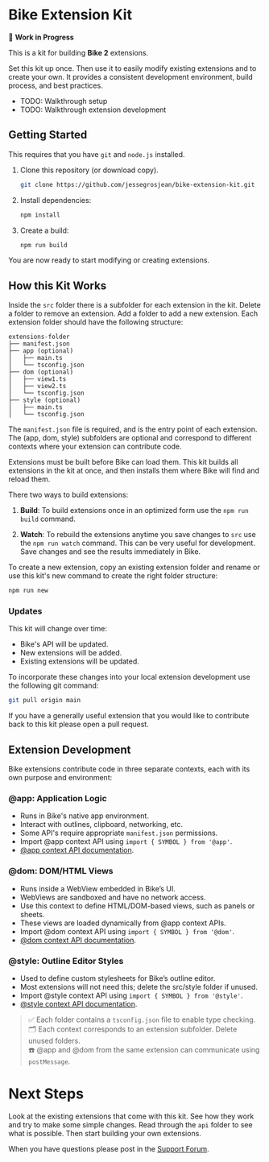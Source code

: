 # Bike Extension Kit

🚧 **Work in Progress**

This is a kit for building **Bike 2** extensions.

Set this kit up once. Then use it to easily modify existing extensions and to
create your own. It provides a consistent development environment, build
process, and best practices.

- TODO: Walkthrough setup
- TODO: Walkthrough extension development

## Getting Started

This requires that you have `git` and `node.js` installed.

1. Clone this repository (or download copy).

   ```sh
   git clone https://github.com/jessegrosjean/bike-extension-kit.git
   ```

2. Install dependencies:

   ```sh
   npm install
   ```

3. Create a build:
   ```sh
   npm run build
   ```

You are now ready to start modifying or creating extensions.

## How this Kit Works

Inside the `src` folder there is a subfolder for each extension in the kit.
Delete a folder to remove an extension. Add a folder to add a new extension.
Each extension folder should have the following structure:

```
extensions-folder
├── manifest.json
├── app (optional)
│   ├── main.ts
│   └── tsconfig.json
├── dom (optional)
│   ├── view1.ts
│   ├── view2.ts
│   └── tsconfig.json
├── style (optional)
│   ├── main.ts
│   └── tsconfig.json
```

The `manifest.json` file is required, and is the entry point of each extension.
The (app, dom, style) subfolders are optional and correspond to different
contexts where your extension can contribute code.

Extensions must be built before Bike can load them. This kit builds all
extensions in the kit at once, and then installs them where Bike will find and
reload them.

There two ways to build extensions:

1. **Build**: To build extensions once in an optimized form use the `npm run
build` command.

2. **Watch**: To rebuild the extensions anytime you save changes to `src` use
   the `npm run watch` command. This can be very useful for development. Save
   changes and see the results immediately in Bike.

To create a new extension, copy an existing extension folder and rename or use
this kit's new command to create the right folder structure:

```sh
npm run new
```

### Updates

This kit will change over time:

- Bike's API will be updated.
- New extensions will be added.
- Existing extensions will be updated.

To incorporate these changes into your local extension development use the
following git command:

```sh
git pull origin main
```

If you have a generally useful extension that you would like to contribute back to
this kit please open a pull request.

## Extension Development

Bike extensions contribute code in three separate contexts, each with its own
purpose and environment:

### @app: Application Logic

- Runs in Bike's native app environment.
- Interact with outlines, clipboard, networking, etc.
- Some API's require appropriate `manifest.json` permissions.
- Import @app context API using `import { SYMBOL } from '@app'`.
- [@app context API documentation](https://github.com/jessegrosjean/bike-extension-api/tree/main/app).

### @dom: DOM/HTML Views

- Runs inside a WebView embedded in Bike’s UI.
- WebViews are sandboxed and have no network access.
- Use this context to define HTML/DOM-based views, such as panels or sheets.
- These views are loaded dynamically from @app context APIs.
- Import @dom context API using `import { SYMBOL } from '@dom'`.
- [@dom context API documentation](https://github.com/jessegrosjean/bike-extension-api/tree/main/dom).

### @style: Outline Editor Styles

- Used to define custom stylesheets for Bike’s outline editor.
- Most extensions will not need this; delete the src/style folder if unused.
- Import @style context API using `import { SYMBOL } from '@style'`.
- [@style context API documentation](https://github.com/jessegrosjean/bike-extension-api/tree/main/style).

> ✅ Each folder contains a `tsconfig.json` file to enable type checking.  
> 🗂 Each context corresponds to an extension subfolder. Delete unused folders.  
> ☎️ @app and @dom from the same extension can communicate using `postMessage`.

# Next Steps

Look at the existing extensions that come with this kit. See how they work and
try to make some simple changes. Read through the `api` folder to see what is
possible. Then start building your own extensions.

When you have questions please post in the [Support Forum](https://support.hogbaysoftware.com/c/bike/22).
